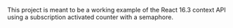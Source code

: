 This project is meant to be a working example of the React 16.3 context API using a subscription activated counter with a semaphore.